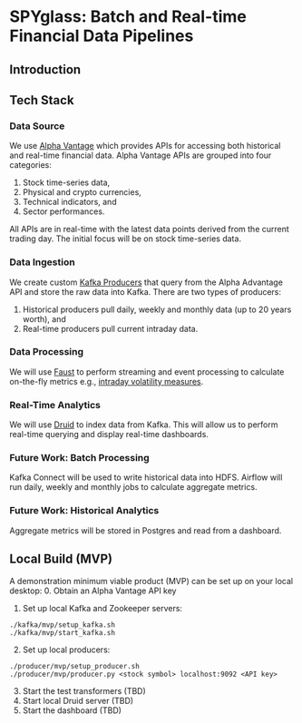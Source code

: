 # SPYglass: Batch and Real-time Financial Data Pipelines

## Introduction

## Tech Stack

### Data Source

We use [Alpha Vantage](https://www.alphavantage.co) which provides APIs for accessing both historical and real-time financial data. Alpha Vantage APIs are grouped into four categories:
1. Stock time-series data,
2. Physical and crypto currencies,
3. Technical indicators, and
4. Sector performances.

All APIs are in real-time with the latest data points derived from the current trading day. The initial focus will be on stock time-series data.

### Data Ingestion

We create custom [Kafka Producers](https://kafka.apache.org/10/javadoc/org/apache/kafka/clients/producer/KafkaProducer.html) that query from the Alpha Advantage API and store the raw data into Kafka. There are two types of producers:
1. Historical producers pull daily, weekly and monthly data (up to 20 years worth), and
2. Real-time producers pull current intraday data.

### Data Processing

We will use [Faust](https://github.com/robinhood/faust) to perform streaming and event processing to calculate on-the-fly metrics e.g., [intraday volatility measures](https://eranraviv.com/intraday-volatility-measures/).

### Real-Time Analytics

We will use [Druid](https://druid.apache.org/docs/latest/tutorials/index.html) to index data from Kafka. This will allow us to perform real-time querying and display real-time dashboards.

### Future Work: Batch Processing

Kafka Connect will be used to write historical data into HDFS. Airflow will run daily, weekly and monthly jobs to calculate aggregate metrics.

### Future Work: Historical Analytics

Aggregate metrics will be stored in Postgres and read from a dashboard.

## Local Build (MVP)

A demonstration minimum viable product (MVP) can be set up on your local desktop:
0. Obtain an Alpha Vantage API key
1. Set up local Kafka and Zookeeper servers:
```
./kafka/mvp/setup_kafka.sh
./kafka/mvp/start_kafka.sh
```
2. Set up local producers:
```
./producer/mvp/setup_producer.sh
./producer/mvp/producer.py <stock symbol> localhost:9092 <API key>
```
3. Start the test transformers (TBD)
4. Start local Druid server (TBD)
5. Start the dashboard (TBD)